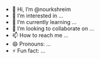 - 👋 Hi, I’m @nourkshreim
- 👀 I’m interested in ...
- 🌱 I’m currently learning ...
- 💞️ I’m looking to collaborate on ...
- 📫 How to reach me ...
- 😄 Pronouns: ...
- ⚡ Fun fact: ...

<!---
nourkshreim/nourkshreim is a ✨ special ✨ repository because its `README.md` (this file) appears on your GitHub profile.
You can click the Preview link to take a look at your changes.
--->
